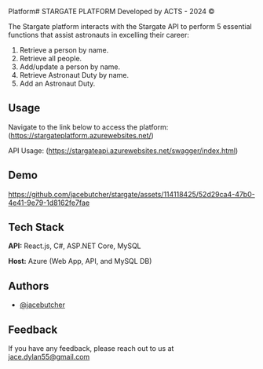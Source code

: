 Platform# STARGATE PLATFORM
Developed by ACTS - 2024 ©

The Stargate platform interacts with the Stargate API to perform 5 essential functions that assist astronauts in excelling their career:

1. Retrieve a person by name.
2. Retrieve all people.
3. Add/update a person by name.
4. Retrieve Astronaut Duty by name.
5. Add an Astronaut Duty.


## Usage

Navigate to the link below to access the platform:
(https://stargateplatform.azurewebsites.net/)

API Usage:
(https://stargateapi.azurewebsites.net/swagger/index.html)

## Demo
https://github.com/jacebutcher/stargate/assets/114118425/52d29ca4-47b0-4e41-9e79-1d8162fe7fae

## Tech Stack

**API:** React.js, C#, ASP.NET Core, MySQL

**Host:** Azure (Web App, API, and MySQL DB)

## Authors

- [@jacebutcher](https://www.github.com/jacebutcher)


## Feedback

If you have any feedback, please reach out to us at jace.dylan55@gmail.com

